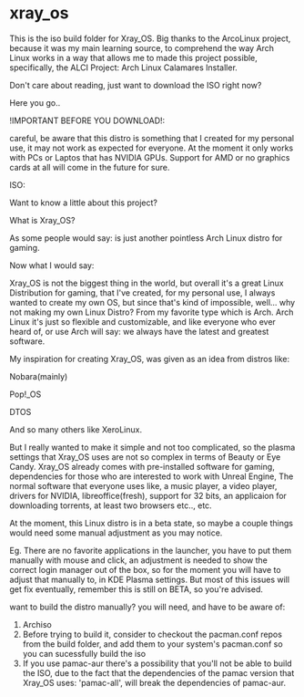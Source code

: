 # xray_os
This is the iso build folder for Xray_OS. Big thanks to the ArcoLinux project, because it was my main learning source, to comprehend the way Arch Linux works in a way that allows me to made this project possible, specifically, the ALCI Project: Arch Linux Calamares Installer.

Don't care about reading, just want to download the ISO right now?

Here you go.. 

!IMPORTANT BEFORE YOU DOWNLOAD!: 

careful, be aware that this distro is something that I created for my personal use, it may not work as expected for everyone. At the moment it only works with PCs or Laptos that has NVIDIA GPUs. Support for AMD or no graphics cards at all will come in the future for sure.

ISO: 

Want to know a little about this project?

What is Xray_OS? 

As some people would say: is just another pointless Arch Linux distro for gaming.

Now what I would say:

Xray_OS is not the biggest thing in the world, but overall it's a great Linux Distribution for gaming, that I've created, for my personal use, I always wanted to create my own OS, but since that's kind of impossible, well... why not making my own Linux Distro? From my favorite type which is Arch. Arch Linux it's just so flexible and customizable, and like everyone who ever heard of, or use Arch will say: we always have the latest and greatest software.

My inspiration for creating Xray_OS, was given as an idea from distros like: 

Nobara(mainly) 

Pop!_OS 

DTOS 

And so many others like XeroLinux.

But I really wanted to make it simple and not too complicated, so the plasma settings that Xray_OS uses are not so complex in terms of Beauty or Eye Candy. Xray_OS already comes with pre-installed software for gaming, dependencies for those who are interested to work with Unreal Engine, The normal software that everyone uses like, a music player, a video player, drivers for NVIDIA, libreoffice(fresh), support for 32 bits, an applicaion for downloading torrents, at least two browsers etc.., etc.

At the moment, this Linux distro is in a beta state, so maybe a couple things would need some manual adjustment as you may notice. 

Eg. There are no favorite applications in the launcher, you have to put them manually with mouse and click, an adjustment is needed to show the correct login manager out of the box, so for the moment you will have to adjust that manually to, in KDE Plasma settings. But most of this issues will get fix eventually, remember this is still on BETA, so you're advised.

want to build the distro manually? you will need, and have to be aware of:
1. Archiso
2. Before trying to build it, consider to checkout the pacman.conf repos from the build folder, and add them to your system's pacman.conf so you can sucessfully build the iso
3. If you use pamac-aur there's a possibility that you'll not be able to build the ISO, due to the fact that the dependencies of the pamac version that Xray_OS uses: 'pamac-all', will break the dependencies of pamac-aur. 
